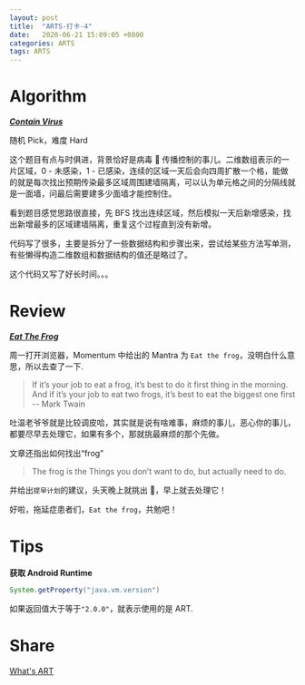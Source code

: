 ```yaml
---
layout: post
title:  "ARTS-打卡-4"
date:   2020-06-21 15:09:05 +0800
categories: ARTS
tags: ARTS
---
```


# Algorithm
***[Contain Virus](https://leetcode.com/problems/contain-virus/)***

随机 Pick，难度 Hard

这个题目有点与时俱进，背景恰好是病毒 🦠 传播控制的事儿。二维数组表示的一片区域，0 - 未感染，1 - 已感染，连续的区域一天后会向四周扩散一个格，能做的就是每次找出预期传染最多区域周围建墙隔离，可以认为单元格之间的分隔线就是一面墙，问最后需要建多少面墙才能控制住。

看到题目感觉思路很直接，先 BFS 找出连续区域，然后模拟一天后新增感染，找出新增最多的区域建墙隔离，重复这个过程直到没有新增。

代码写了很多，主要是拆分了一些数据结构和步骤出来，尝试给某些方法写单测，有些懒得构造二维数组和数据结构的值还是略过了。

这个代码又写了好长时间。。。

# Review

***[Eat The Frog](https://blog.noisli.com/what-it-means-to-eat-the-frog/)***

周一打开浏览器，Momentum 中给出的 Mantra 为 `Eat the frog`，没明白什么意思，所以去查了一下.

> If it’s your job to eat a frog, it’s best to do it first thing in the morning. And if it’s your job to eat two frogs, it’s best to eat the biggest one first 
-- Mark Twain

吐温老爷爷就是比较调皮哈，其实就是说有啥难事，麻烦的事儿，恶心你的事儿，都要尽早去处理它，如果有多个，那就挑最麻烦的那个先做。

文章还指出如何找出“frog”
> The frog is the Things you don’t want to do, but actually need to do.

并给出`提早计划`的建议，头天晚上就挑出 🐸，早上就去处理它！

好啦，拖延症患者们，`Eat the frog`，共勉吧！

# Tips
**获取 Android Runtime**
```java
System.getProperty("java.vm.version")
```
如果返回值大于等于`"2.0.0"`，就表示使用的是 ART.

# Share
[What's ART](https://buaasparkle.github.io/whats/2020/06/21/whats-art.html)